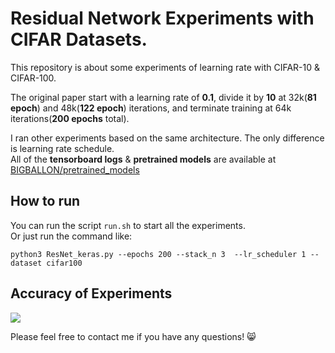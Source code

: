 # Residual Network Experiments with CIFAR Datasets.

This repository is about some experiments of learning rate with CIFAR-10 & CIFAR-100.  

The original paper start with a learning rate of **0.1**, divide it by **10** at 32k(**81 epoch**) and 48k(**122 epoch**) iterations, and
terminate training at 64k iterations(**200 epochs** total).  

I ran other experiments based on the same architecture. The only difference is learning rate schedule.  
All of the **tensorboard logs** & **pretrained models** are available at [BIGBALLON/pretrained_models](https://github.com/BIGBALLON/pretrained_models)

## How to run

You can run the script ``run.sh`` to start all the experiments.  
Or just run the command like:

```
python3 ResNet_keras.py --epochs 200 --stack_n 3  --lr_scheduler 1 --dataset cifar100
```
 
## Accuracy of Experiments


![](https://user-images.githubusercontent.com/7837172/37843127-055cb1e8-2eff-11e8-8bf9-cad2c1f58730.png)


Please feel free to contact me if you have any questions!  :smile_cat: 
